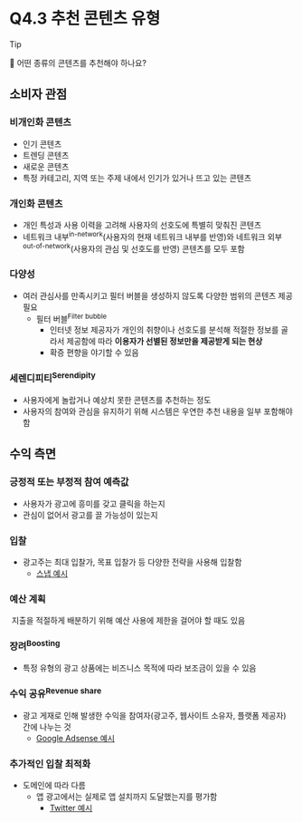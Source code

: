 # Q4.3 추천 콘텐츠 유형

> [!Tip]
>
> 🙋 어떤 종류의 콘텐츠를 추천해야 하나요?

## 소비자 관점

### 비개인화 콘텐츠

-   인기 콘텐츠
-   트렌딩 콘텐츠
-   새로운 콘텐츠
-   특정 카테고리, 지역 또는 주제 내에서 인기가 있거나 뜨고 있는 콘텐츠

### 개인화 콘텐츠

-   개인 특성과 사용 이력을 고려해 사용자의 선호도에 특별히 맞춰진 콘텐츠
-   네트워크 내부<sup>in-network</sup>(사용자의 현재 네트워크 내부를 반영)와 네트워크 외부<sup>out-of-network</sup>(사용자의 관심 및 선호도를 반영) 콘텐츠를 모두 포함

### 다양성

-   여러 관심사를 만족시키고 필터 버블을 생성하지 않도록 다양한 범위의 콘텐츠 제공 필요
    -   필터 버블<sup>Filter bubble</sup>
        -   인터넷 정보 제공자가 개인의 취향이나 선호도를 분석해 적절한 정보를 골라서 제공함에 따라 **이용자가 선별된 정보만을 제공받게 되는 현상**
        -   확증 편향을 야기할 수 있음

### 세렌디피티<sup>Serendipity</sup>

-   사용자에게 놀랍거나 예상치 못한 콘텐츠를 추천하는 정도
-   사용자의 참여와 관심을 유지하기 위해 시스템은 우연한 추천 내용을 일부 포함해야 함



## 수익 측면

### 긍정적 또는 부정적 참여 예측값

-   사용자가 광고에 흥미를 갖고 클릭을 하는지
-   관심이 없어서 광고를 끌 가능성이 있는지

### 입찰

-   광고주는 최대 입찰가, 목표 입찰가 등 다양한 전략을 사용해 입찰함
    -   [스냅 예시](https://businesshelp.snapchat.com/s/article/bidding-strategies?language=en_US)

### 예산 계획

​	지출을 적절하게 배분하기 위해 예산 사용에 제한을 걸어야 할 때도 있음

### 장려<sup>Boosting</sup>

-   특정 유형의 광고 상품에는 비즈니스 목적에 따라 보조금이 있을 수 있음

### 수익 공유<sup>Revenue share</sup>

-   광고 게재로 인해 발생한 수익을 참여자(광고주, 웹사이트 소유자, 플랫폼 제공자) 간에 나누는 것
    -   [Google Adsense 예시](https://support.google.com/adsense/answer/180195?hl=en)

### 추가적인 입찰 최적화

-   도메인에 따라 다름
    -   앱 광고에서는 실제로 앱 설치까지 도달했는지를 평가함
        -   [Twitter 예시](https://business.x.com/en/advertising/campaign-types/app-installs.html)
